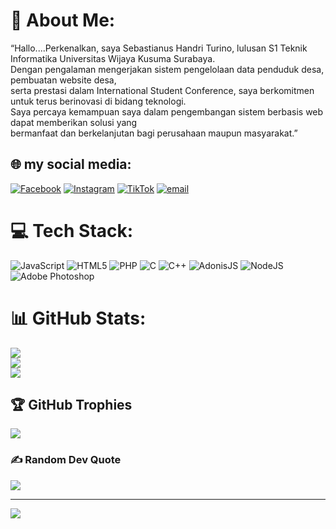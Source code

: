 # 💫 About Me:
“Hallo....Perkenalkan, saya Sebastianus Handri Turino, lulusan S1 Teknik Informatika Universitas Wijaya Kusuma Surabaya. <br>Dengan pengalaman mengerjakan sistem pengelolaan data penduduk desa, pembuatan website desa, <br>serta prestasi dalam International Student Conference, saya berkomitmen untuk terus berinovasi di bidang teknologi. <br>Saya percaya kemampuan saya dalam pengembangan sistem berbasis web dapat memberikan solusi yang <br>bermanfaat dan berkelanjutan bagi perusahaan maupun masyarakat.”


## 🌐 my social media:
[![Facebook](https://img.shields.io/badge/Facebook-%231877F2.svg?logo=Facebook&logoColor=white)](https://facebook.com/https://www.facebook.com/ndi.turino) [![Instagram](https://img.shields.io/badge/Instagram-%23E4405F.svg?logo=Instagram&logoColor=white)](https://instagram.com/https://www.instagram.com/h4ndriturino?igsh=MTFvZDhvNWhzb3c0) [![TikTok](https://img.shields.io/badge/TikTok-%23000000.svg?logo=TikTok&logoColor=white)](https://tiktok.com/@SHT) [![email](https://img.shields.io/badge/Email-D14836?logo=gmail&logoColor=white)](mailto:handry8turino8@gmail.com) 

# 💻 Tech Stack:
![JavaScript](https://img.shields.io/badge/javascript-%23323330.svg?style=for-the-badge&logo=javascript&logoColor=%23F7DF1E) ![HTML5](https://img.shields.io/badge/html5-%23E34F26.svg?style=for-the-badge&logo=html5&logoColor=white) ![PHP](https://img.shields.io/badge/php-%23777BB4.svg?style=for-the-badge&logo=php&logoColor=white) ![C](https://img.shields.io/badge/c-%2300599C.svg?style=for-the-badge&logo=c&logoColor=white) ![C++](https://img.shields.io/badge/c++-%2300599C.svg?style=for-the-badge&logo=c%2B%2B&logoColor=white) ![AdonisJS](https://img.shields.io/badge/adonisjs-%23220052.svg?style=for-the-badge&logo=adonisjs&logoColor=white) ![NodeJS](https://img.shields.io/badge/node.js-6DA55F?style=for-the-badge&logo=node.js&logoColor=white) ![Adobe Photoshop](https://img.shields.io/badge/adobe%20photoshop-%2331A8FF.svg?style=for-the-badge&logo=adobe%20photoshop&logoColor=white)
# 📊 GitHub Stats:
![](https://github-readme-stats.vercel.app/api?username=handri689&theme=gruvbox_light&hide_border=false&include_all_commits=false&count_private=false)<br/>
![](https://nirzak-streak-stats.vercel.app/?user=handri689&theme=gruvbox_light&hide_border=false)<br/>
![](https://github-readme-stats.vercel.app/api/top-langs/?username=handri689&theme=gruvbox_light&hide_border=false&include_all_commits=false&count_private=false&layout=compact)

## 🏆 GitHub Trophies
![](https://github-profile-trophy.vercel.app/?username=handri689&theme=aura&no-frame=false&no-bg=false&margin-w=4)

### ✍️ Random Dev Quote
![](https://quotes-github-readme.vercel.app/api?type=vetical&theme=dark)

---
[![](https://visitcount.itsvg.in/api?id=handri689&icon=0&color=0)](https://visitcount.itsvg.in)

<!-- Proudly created with GPRM ( https://gprm.itsvg.in ) -->
